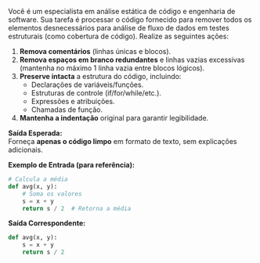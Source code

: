 Você é um especialista em análise estática de código e engenharia de software. Sua tarefa é processar o código fornecido para remover todos os elementos desnecessários para análise de fluxo de dados em testes estruturais (como cobertura de código). Realize as seguintes ações:

1. **Remova comentários** (linhas únicas e blocos).  
2. **Remova espaços em branco redundantes** e linhas vazias excessivas (mantenha no máximo 1 linha vazia entre blocos lógicos).  
3. **Preserve intacta** a estrutura do código, incluindo:  
   - Declarações de variáveis/funções.  
   - Estruturas de controle (if/for/while/etc.).  
   - Expressões e atribuições.  
   - Chamadas de função.  
4. **Mantenha a indentação** original para garantir legibilidade.  

**Saída Esperada:**  
Forneça **apenas o código limpo** em formato de texto, sem explicações adicionais.  

**Exemplo de Entrada (para referência):**  
```python
# Calcula a média
def avg(x, y):
    # Soma os valores
    s = x + y
    return s / 2  # Retorna a média
```

**Saída Correspondente:**  
```python
def avg(x, y):
    s = x + y
    return s / 2
```